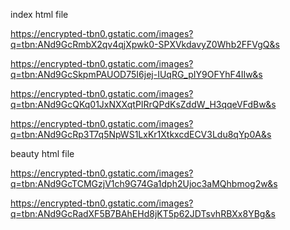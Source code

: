 index html file 


https://encrypted-tbn0.gstatic.com/images?q=tbn:ANd9GcRmbX2qv4qjXpwk0-SPXVkdavyZ0Whb2FFVgQ&s

https://encrypted-tbn0.gstatic.com/images?q=tbn:ANd9GcSkpmPAUOD75I6jej-IUqRG_pIY9OFYhF4IIw&s

https://encrypted-tbn0.gstatic.com/images?q=tbn:ANd9GcQKq01JxNXXqtPIRrQPdKsZddW_H3qqeVFdBw&s

https://encrypted-tbn0.gstatic.com/images?q=tbn:ANd9GcRp3T7q5NpWS1LxKr1XtkxcdECV3Ldu8qYp0A&s



beauty html file

https://encrypted-tbn0.gstatic.com/images?q=tbn:ANd9GcTCMGzjV1ch9G74Ga1dph2Ujoc3aMQhbmog2w&s

https://encrypted-tbn0.gstatic.com/images?q=tbn:ANd9GcRadXF5B7BAhEHd8jKT5p62JDTsvhRBXx8YBg&s



